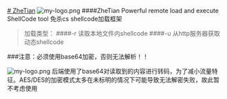 [# ZheTian](https://github.com/yqcs/ZheTian/)
![my-logo.png](https://raw.githubusercontent.com/yqcs/ZheTian/master/images/logo.png "my-logo")
 ####ZheTian Powerful remote load and execute ShellCode tool
免杀cs shellcode加载框架
>加载类型：
####-r 读取本地文件内shellcode
####-u 从http服务器获取动态shellcode

###注意：必须使用base64加密，否则无法解析！！

![my-logo.png](https://raw.githubusercontent.com/yqcs/ZheTian/master/images/1.png "my-logo")
后端使用了base64对读取到的内容进行转码，为了减小流量特征。AES/DES的加密模式太多在未标明的情况下可能导致无法解密失败，故此暂不考虑使用